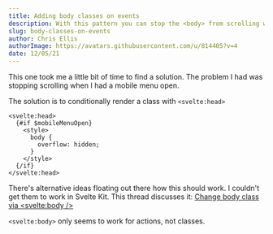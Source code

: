 ```yaml
---
title: Adding body classes on events
description: With this pattern you can stop the <body> from scrolling when a mobile menu is open
slug: body-classes-on-events
author: Chris Ellis
authorImage: https://avatars.githubusercontent.com/u/814405?v=4
date: 12/05/21
---
```


This one took me a little bit of time to find a solution. The problem I had was stopping scrolling when I had a mobile menu open.

The solution is to conditionally render a class with `<svelte:head>`
  
```
<svelte:head>
  {#if $mobileMenuOpen}
    <style>
      body {
        overflow: hidden;
      }
    </style>
  {/if}
</svelte:head>
```
  
There's alternative ideas floating out there how this should work. I couldn't get them to work in Svelte Kit.
This thread discusses it:
  [Change body class via <svelte:body />](https://github.com/sveltejs/svelte/issues/3105)
  
`<svelte:body>` only seems to work for actions, not classes.
